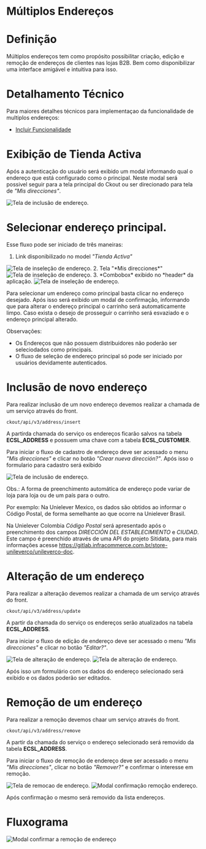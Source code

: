 # Múltiplos Endereços

# Definição
Múltiplos endereços tem como propósito possibilitar criação, edição e remoção de endereços de clientes nas lojas B2B.
Bem como disponibilizar uma interface amigável e intuitiva para isso.

# Detalhamento Técnico
Para maiores detalhes técnicos para implementaçao da funcionalidade de multiplos endereços:
* [Incluir Funcionalidade](incluir-funcionalidade/README.md)

# Exibição de Tienda Activa 
Após a autenticação do usuário será exibido um modal informando qual o endereço que está configurado como o principal. Neste modal será possivel seguir para a tela principal do Ckout ou ser direcionado para tela de *"Mis direcciones"*.

<img src="readme-complement/multiplos-enderecos-tienda-activa.png"  alt="Tela de inclusão de endereço.">

# Selecionar endereço principal. 
Esse fluxo pode ser iniciado de três maneiras:
1. Link disponibilizado no model *"Tienda Activa"*

<img src="readme-complement/multiplos-enderecos-selecao-end-1.png"  alt="Tela de inseleção de endereço.">
2. Tela "*Mis direcciones*"

<img src="readme-complement/multiplos-enderecos-selecao-end-2.png"  alt="Tela de inseleção de endereço.">
3. *Combobox* exibido no *header* da aplicação.

<img src="readme-complement/multiplos-enderecos-selecao-end-3.png"  alt="Tela de inseleção de endereço.">

Para selecionar um endereço como principal basta clicar no endereço desejado. Após isso será exibido um modal de confirmação, informando que para alterar o endereço principal o carrinho será automaticamente limpo. 
Caso exista o desejo de prosseguir o carrinho será esvaziado e o endereço principal alterado.

Observações:
* Os Endereços que não possuem distribuidores não poderão ser seleciodados como principais. 
* O fluxo de seleção de endereço principal só pode ser iniciado por usuários devidamente autenticados.   

# Inclusão de novo endereço
Para realizar inclusão de um novo endereço devemos realizar a chamada de um serviço através do front.

```
ckout/api/v3/address/insert
```
A partirda chamada do serviço os endereços ficarão salvos na tabela **ECSL_ADDRESS** e possuem uma chave com a tabela **ECSL_CUSTOMER**.

Para iniciar o fluxo de cadastro de endereço deve ser acessado o menu *"Mis direcciones"* e clicar no botão *"Crear nueva dirección?"*.
Após isso o formulario para cadastro será exibido

<img src="readme-complement/multiplos-enderecos-cadastro.png"  alt="Tela de inclusão de endereço.">

Obs.: A forma de preenchimento automática de endereço pode variar de loja para loja ou de um país para o outro.

Por exemplo: Na Unielever Mexico, os dados são obtidos ao informar o Código Postal, de forma semelhante ao que ocorre na Unielever Brasil.

Na Unielever Colombia *Código Postal* será apresentado após o preenchimento dos campos *DIRECCIÓN DEL ESTABLECIMIENTO* e *CIUDAD*. Este campo é preenchido através de uma API do projeto Sitidata, para mais informações acesse https://gitlab.infracommerce.com.br/store-unileverco/unileverco-doc.


# Alteração de um endereço
Para realizar a alteração devemos realizar a chamada de um serviço através do front.

```
ckout/api/v3/address/update
```
A partir da chamada do serviço os endereços serão atualizados na tabela **ECSL_ADDRESS**.

Para iniciar o fluxo de edição de endereço deve ser acessado o menu *"Mis direcciones"* e clicar no botão *"Editar?"*.

<img src="readme-complement/multiplos-enderecos-alteracao-end-1.png"  alt="Tela de alteração de endereço.">

<img src="readme-complement/multiplos-enderecos-alteracao-end.png"  alt="Tela de alteração de endereço.">

Após isso um formulário com os dados do endereço selecionado será exibido e os dados poderão ser editados.


# Remoção de um endereço
Para realizar a remoção devemos chaar um serviço através do front.

```
ckout/api/v3/address/remove
```
A partir da chamada do serviço o endereço selecionado será removido da tabela **ECSL_ADDRESS**.

Para iniciar o fluxo de remoção de endereço deve ser acessado o menu *"Mis direcciones"*, clicar no botão *"Remover?"* e confirmar o interesse em remoção.

<img src="readme-complement/multiplos-enderecos-remocao-end-1.png"  alt="Tela de remocao de endereço.">
<img src="readme-complement/multiplos-enderecos-remocao-end-2.png"  alt="Modal confirmação remoção endereço.">

Após confirmação o mesmo será removido da lista endereços. 

# Fluxograma
<img src="readme-complement/multiplos-enderecos-fluxograma.png"  alt="Modal confirmar a remoção de endereço">